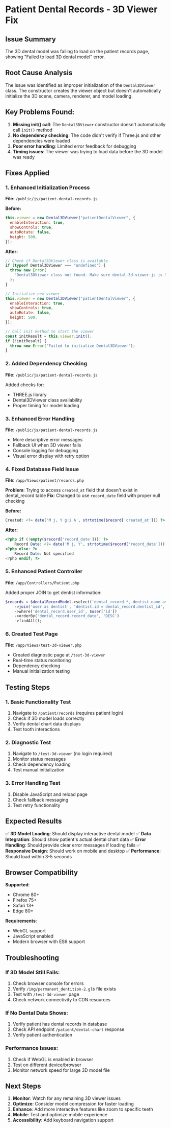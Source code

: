 # Patient Dental Records - 3D Viewer Fix

## Issue Summary

The 3D dental model was failing to load on the patient records page, showing "Failed to load 3D dental model" error.

## Root Cause Analysis

The issue was identified as improper initialization of the `Dental3DViewer` class. The constructor creates the viewer object but doesn't automatically initialize the 3D scene, camera, renderer, and model loading.

## Key Problems Found:

1. **Missing init() call**: The `Dental3DViewer` constructor doesn't automatically call `init()` method
2. **No dependency checking**: The code didn't verify if Three.js and other dependencies were loaded
3. **Poor error handling**: Limited error feedback for debugging
4. **Timing issues**: The viewer was trying to load data before the 3D model was ready

## Fixes Applied

### 1. Enhanced Initialization Process

**File**: `/public/js/patient-dental-records.js`

**Before:**

```javascript
this.viewer = new Dental3DViewer("patientDentalViewer", {
  enableInteraction: true,
  showControls: true,
  autoRotate: false,
  height: 500,
});
```

**After:**

```javascript
// Check if Dental3DViewer class is available
if (typeof Dental3DViewer === "undefined") {
  throw new Error(
    "Dental3DViewer class not found. Make sure dental-3d-viewer.js is loaded."
  );
}

// Initialize new viewer
this.viewer = new Dental3DViewer("patientDentalViewer", {
  enableInteraction: true,
  showControls: true,
  autoRotate: false,
  height: 500,
});

// Call init method to start the viewer
const initResult = this.viewer.init();
if (!initResult) {
  throw new Error("Failed to initialize Dental3DViewer");
}
```

### 2. Added Dependency Checking

**File**: `/public/js/patient-dental-records.js`

Added checks for:

- THREE.js library
- Dental3DViewer class availability
- Proper timing for model loading

### 3. Enhanced Error Handling

**File**: `/public/js/patient-dental-records.js`

- More descriptive error messages
- Fallback UI when 3D viewer fails
- Console logging for debugging
- Visual error display with retry option

### 4. Fixed Database Field Issue

**File**: `/app/Views/patient/records.php`

**Problem**: Trying to access `created_at` field that doesn't exist in dental_record table
**Fix**: Changed to use `record_date` field with proper null checking

**Before:**

```php
Created: <?= date('M j, Y g:i A', strtotime($record['created_at'])) ?>
```

**After:**

```php
<?php if (!empty($record['record_date'])): ?>
    Record Date: <?= date('M j, Y', strtotime($record['record_date'])) ?>
<?php else: ?>
    Record Date: Not specified
<?php endif; ?>
```

### 5. Enhanced Patient Controller

**File**: `/app/Controllers/Patient.php`

Added proper JOIN to get dentist information:

```php
$records = $dentalRecordModel->select('dental_record.*, dentist.name as dentist_name')
    ->join('user as dentist', 'dentist.id = dental_record.dentist_id', 'left')
    ->where('dental_record.user_id', $user['id'])
    ->orderBy('dental_record.record_date', 'DESC')
    ->findAll();
```

### 6. Created Test Page

**File**: `/app/Views/test-3d-viewer.php`

- Created diagnostic page at `/test-3d-viewer`
- Real-time status monitoring
- Dependency checking
- Manual initialization testing

## Testing Steps

### 1. Basic Functionality Test

1. Navigate to `/patient/records` (requires patient login)
2. Check if 3D model loads correctly
3. Verify dental chart data displays
4. Test tooth interactions

### 2. Diagnostic Test

1. Navigate to `/test-3d-viewer` (no login required)
2. Monitor status messages
3. Check dependency loading
4. Test manual initialization

### 3. Error Handling Test

1. Disable JavaScript and reload page
2. Check fallback messaging
3. Test retry functionality

## Expected Results

✅ **3D Model Loading**: Should display interactive dental model
✅ **Data Integration**: Should show patient's actual dental chart data
✅ **Error Handling**: Should provide clear error messages if loading fails
✅ **Responsive Design**: Should work on mobile and desktop
✅ **Performance**: Should load within 3-5 seconds

## Browser Compatibility

**Supported**:

- Chrome 80+
- Firefox 75+
- Safari 13+
- Edge 80+

**Requirements**:

- WebGL support
- JavaScript enabled
- Modern browser with ES6 support

## Troubleshooting

### If 3D Model Still Fails:

1. Check browser console for errors
2. Verify `/img/permanent_dentition-2.glb` file exists
3. Test with `/test-3d-viewer` page
4. Check network connectivity to CDN resources

### If No Dental Data Shows:

1. Verify patient has dental records in database
2. Check API endpoint `/patient/dental-chart` response
3. Verify patient authentication

### Performance Issues:

1. Check if WebGL is enabled in browser
2. Test on different device/browser
3. Monitor network speed for large 3D model file

## Next Steps

1. **Monitor**: Watch for any remaining 3D viewer issues
2. **Optimize**: Consider model compression for faster loading
3. **Enhance**: Add more interactive features like zoom to specific teeth
4. **Mobile**: Test and optimize mobile experience
5. **Accessibility**: Add keyboard navigation support
